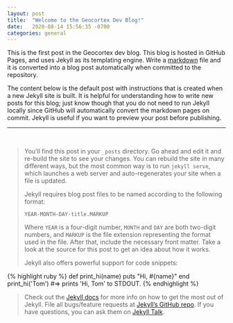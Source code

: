 ```yaml
---
layout: post
title:  "Welcome to the Geocortex Dev Blog!"
date:   2020-08-14 15:56:35 -0700
categories: general
---
```

This is the first post in the Geocortex dev blog. This blog is hosted in GitHub Pages, and uses Jekyll as its templating engine. Write a [markdown](https://docs.github.com/en/github/writing-on-github/getting-started-with-writing-and-formatting-on-github) file and it is converted into a blog post automatically when committed to the repository.

The content below is the default post with instructions that is created when a new Jekyll site is built. It is helpful for understanding how to write new posts for this blog; just know though that you do not need to run Jekyll locally since GitHub will automatically convert the markdown pages on commit. Jekyll is useful if you want to preview your post before publishing.

---
<br>

> You’ll find this post in your `_posts` directory. Go ahead and edit it and re-build the site to see your changes. You can rebuild the site in many different ways, but the most common way is to run `jekyll serve`, which launches a web server and auto-regenerates your site when a file is updated.
> 
> Jekyll requires blog post files to be named according to the following format:
> 
> `YEAR-MONTH-DAY-title.MARKUP`
> 
> Where `YEAR` is a four-digit number, `MONTH` and `DAY` are both two-digit numbers, and `MARKUP` is the file extension representing the format used in the file. After that, include the necessary front matter. Take a look at the source for this post to get an idea about how it works.
> 
> Jekyll also offers powerful support for code snippets:
> 
{% highlight ruby %}
def print_hi(name)
  puts "Hi, #{name}"
end
print_hi('Tom')
#=> prints 'Hi, Tom' to STDOUT.
{% endhighlight %}
> 
> Check out the [Jekyll docs](https://jekyllrb.com/docs/home) for more info on how to get the most out of Jekyll. File all bugs/feature requests at [Jekyll’s GitHub repo](https://github.com/jekyll/jekyll). If you have questions, you can ask them on [Jekyll Talk](https://talk.jekyllrb.com/).